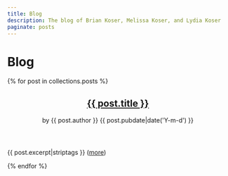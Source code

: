 ```yaml
---
title: Blog
description: The blog of Brian Koser, Melissa Koser, and Lydia Koser
paginate: posts
---
```

# Blog

{% for post in collections.posts %}
<article>
    <header>
        <h2 class="post-title"><a href="/{{ post.path }}">{{ post.title }}</a></h2>
        <span class="post-author">by {{ post.author }}</span>
        <span class="post-date">{{ post.pubdate|date('Y-m-d') }}</span>
    </header>
    <p class="post-excerpt">{{ post.excerpt|striptags }} (<a href="/{{ post.path }}">more</a>)</p>
</article>
{% endfor %}